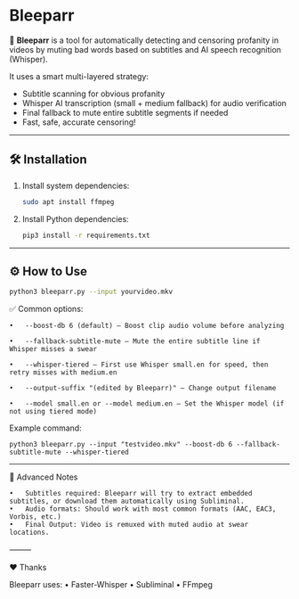 # Bleeparr

🚀 **Bleeparr** is a tool for automatically detecting and censoring profanity in videos by muting bad words based on subtitles and AI speech recognition (Whisper).

It uses a smart multi-layered strategy:
- Subtitle scanning for obvious profanity
- Whisper AI transcription (small + medium fallback) for audio verification
- Final fallback to mute entire subtitle segments if needed
- Fast, safe, accurate censoring!

---

## 🛠 Installation

1. Install system dependencies:
   ```bash
   sudo apt install ffmpeg

2. Install Python dependencies:
   ```bash
   pip3 install -r requirements.txt

---

## ⚙️ How to Use

   ```bash
   python3 bleeparr.py --input yourvideo.mkv
   ```


✅ Common options:


	•	--boost-db 6 (default) — Boost clip audio volume before analyzing
 
	•	--fallback-subtitle-mute — Mute the entire subtitle line if Whisper misses a swear
 
	•	--whisper-tiered — First use Whisper small.en for speed, then retry misses with medium.en
 
	•	--output-suffix "(edited by Bleeparr)" — Change output filename
 
	•	--model small.en or --model medium.en — Set the Whisper model (if not using tiered mode)

Example command:
```
python3 bleeparr.py --input "testvideo.mkv" --boost-db 6 --fallback-subtitle-mute --whisper-tiered
```
---



🧠 Advanced Notes

	•	Subtitles required: Bleeparr will try to extract embedded subtitles, or download them automatically using Subliminal.
	•	Audio formats: Should work with most common formats (AAC, EAC3, Vorbis, etc.)
	•	Final Output: Video is remuxed with muted audio at swear locations.

⸻

❤️ Thanks

Bleeparr uses:
	•	Faster-Whisper
	•	Subliminal
	•	FFmpeg
